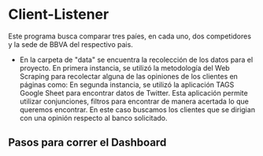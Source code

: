# Client-Listener

Este programa busca comparar tres paíes, en cada uno, dos competidores y la sede de BBVA del respectivo pais.

- En la carpeta de "data" se encuentra la recolección de los datos para el proyecto. En primera instancia, se utilizó la metodología del Web Scraping para recolectar alguna de las opiniones de los clientes en páginas como: En segunda instancia, se utilizó la aplicación TAGS Google Sheet para encontrar datos de Twitter. Esta aplicación permite utilizar conjunciones, filtros para encontrar de manera acertada lo que queremos encontrar. En este caso buscamos los clientes que se dirigian con una opinión respecto al banco solicitado.

## Pasos para correr el Dashboard





